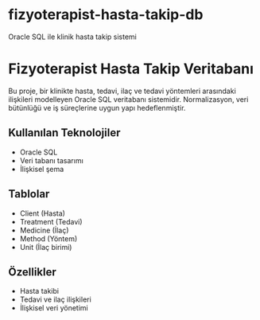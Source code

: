 # fizyoterapist-hasta-takip-db
Oracle SQL ile klinik hasta takip sistemi
# Fizyoterapist Hasta Takip Veritabanı

Bu proje, bir klinikte hasta, tedavi, ilaç ve tedavi yöntemleri arasındaki ilişkileri modelleyen Oracle SQL veritabanı sistemidir. Normalizasyon, veri bütünlüğü ve iş süreçlerine uygun yapı hedeflenmiştir.

## Kullanılan Teknolojiler
- Oracle SQL
- Veri tabanı tasarımı
- İlişkisel şema

## Tablolar
- Client (Hasta)
- Treatment (Tedavi)
- Medicine (İlaç)
- Method (Yöntem)
- Unit (İlaç birimi)

## Özellikler
- Hasta takibi
- Tedavi ve ilaç ilişkileri
- İlişkisel veri yönetimi

